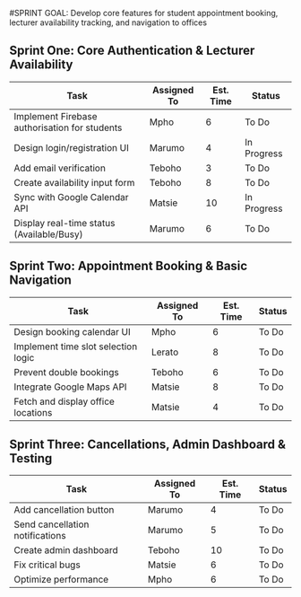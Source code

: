 #SPRINT GOAL:
Develop core features for student appointment booking, lecturer availability tracking, and navigation to offices

## Sprint One: Core Authentication & Lecturer Availability

| **Task**           |Assigned To |  Est. Time | **Status**|
|-------             |---              |---             |---        |
|Implement Firebase authorisation for students| Mpho| 6 |To Do|
|Design login/registration UI|Marumo| 4| In Progress|
|Add email verification|Teboho|3|To Do|
|Create availability input form|Teboho|8|To Do|
|Sync with Google Calendar API|Matsie|10|In Progress|
|	Display real-time status (Available/Busy)|Marumo|6| To Do|

## Sprint Two: Appointment Booking & Basic Navigation
| **Task**           |Assigned To |  Est. Time | **Status**|
|-------             |---              |---             |---        |
|Design booking calendar UI|Mpho|6|To Do|
|Implement time slot selection logic|Lerato|8|To Do|
|Prevent double bookings|Teboho|6|To Do|
|Integrate Google Maps API|Matsie|8|To Do|
|Fetch and display office locations|Matsie|4|To Do|

## Sprint Three: Cancellations, Admin Dashboard & Testing
| **Task**           |Assigned To |  Est. Time | **Status**|
|-------             |---              |---             |---        |
|Add cancellation button|Marumo|4|To Do|
|Send cancellation notifications|Marumo|5|To Do|
|Create admin dashboard|Teboho|10|To Do|
|Fix critical bugs|Matsie|6|To Do|
|Optimize performance|Mpho|6|To Do|

